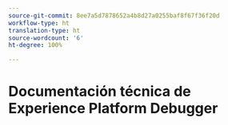 ```yaml
---
source-git-commit: 8ee7a5d7878652a4b8d27a0255baf8f67f36f20d
workflow-type: ht
translation-type: ht
source-wordcount: '6'
ht-degree: 100%

---
```

# Documentación técnica de Experience Platform Debugger
